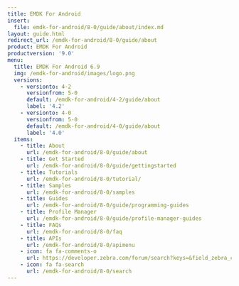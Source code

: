 ```yaml
---
title: EMDK For Android
insert:
  file: emdk-for-android/8-0/guide/about/index.md
layout: guide.html
redirect_url: /emdk-for-android/8-0/guide/about
product: EMDK For Android
productversion: '9.0'
menu:
  title: EMDK For Android 6.9
  img: /emdk-for-android/images/logo.png
  versions:
    - versionto: 4-2
      versionfrom: 5-0
      default: /emdk-for-android/4-2/guide/about
      label: '4.2'
    - versionto: 4-0
      versionfrom: 5-0
      default: /emdk-for-android/4-0/guide/about
      label: '4.0'
  items:
    - title: About
      url: /emdk-for-android/8-0/guide/about
    - title: Get Started
      url: /emdk-for-android/8-0/guide/gettingstarted
    - title: Tutorials
      url: /emdk-for-android/8-0/tutorial/
    - title: Samples
      url: /emdk-for-android/8-0/samples
    - title: Guides
      url: /emdk-for-android/8-0/guide/programming-guides
    - title: Profile Manager
      url: /emdk-for-android/8-0/guide/profile-manager-guides
    - title: FAQs
      url: /emdk-for-android/8-0/faq
    - title: APIs
      url: /emdk-for-android/8-0/apimenu
    - icon: fa fa-comments-o
      url: https://developer.zebra.com/forum/search?keys=&field_zebra_curated_tags_tid%5B%5D=184 
    - icon: fa fa-search
      url: /emdk-for-android/8-0/search
---
```


